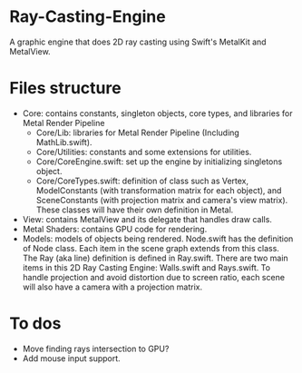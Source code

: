 # Ray-Casting-Engine
A graphic engine that does 2D ray casting using Swift's MetalKit and MetalView.   



# Files structure  
- Core: contains constants, singleton objects, core types, and libraries for Metal Render Pipeline
  - Core/Lib: libraries for Metal Render Pipeline (Including MathLib.swift).
  - Core/Utilities: constants and some extensions for utilities.
  - Core/CoreEngine.swift: set up the engine by initializing singletons object.
  - Core/CoreTypes.swift: definition of class such as Vertex, ModelConstants (with transformation matrix for each object), and SceneConstants (with projection matrix and camera's view matrix). These classes will have their own definition in Metal.
- View: contains MetalView and its delegate that handles draw calls.
- Metal Shaders: contains GPU code for rendering.
- Models: models of objects being rendered. Node.swift has the definition of Node class. Each item in the scene graph extends from this class. The Ray (aka line) definition is defined in Ray.swift. There are two main items in this 2D Ray Casting Engine: Walls.swift and Rays.swift. To handle projection and avoid distortion due to screen ratio, each scene will also have a camera with a projection matrix.

# To dos
- Move finding rays intersection to GPU?
- Add mouse input support.

